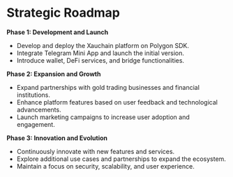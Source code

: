 # Strategic Roadmap

**Phase 1: Development and Launch**

* Develop and deploy the Xauchain platform on Polygon SDK.
* Integrate Telegram Mini App and launch the initial version.
* Introduce wallet, DeFi services, and bridge functionalities.

**Phase 2: Expansion and Growth**

* Expand partnerships with gold trading businesses and financial institutions.
* Enhance platform features based on user feedback and technological advancements.
* Launch marketing campaigns to increase user adoption and engagement.

**Phase 3: Innovation and Evolution**

* Continuously innovate with new features and services.
* Explore additional use cases and partnerships to expand the ecosystem.
* Maintain a focus on security, scalability, and user experience.

